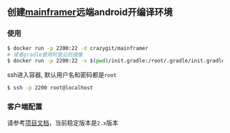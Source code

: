 ## 创建[mainframer](https://github.com/buildfoundation/mainframer)远端android开编译环境


### 使用

```bash
$ docker run -p 2200:22 -d crazygit/mainframer
# 或者gradle使用阿里云的镜像
$ docker run -p 2200:22 -v $(pwd)/init.gradle:/root/.gradle/init.gradle -d crazygit/mainframer
```

ssh进入容器, 默认用户名和密码都是`root`

```bash
$ ssh -p 2200 root@localhost
```

### 客户端配置

请参考[项目文档](https://github.com/buildfoundation/mainframer/tree/2.x)，当前稳定版本是`2.x`版本
